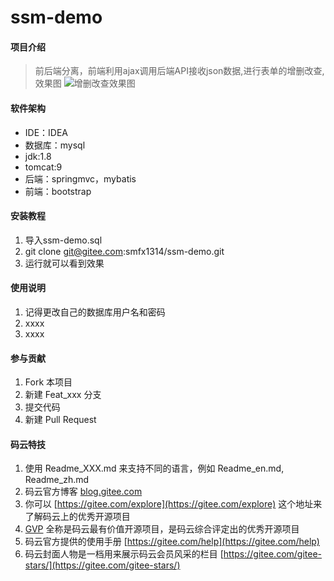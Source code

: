 # ssm-demo

#### 项目介绍
> 前后端分离，前端利用ajax调用后端API接收json数据,进行表单的增删改查,
效果图
![增删改查效果图](https://upload-images.jianshu.io/upload_images/8504906-112be673ef98f52e.png?imageMogr2/auto-orient/strip%7CimageView2/2/w/1240)
#### 软件架构
+ IDE：IDEA
+ 数据库：mysql
+ jdk:1.8
+ tomcat:9
+ 后端：springmvc，mybatis
+ 前端：bootstrap


#### 安装教程

1. 导入ssm-demo.sql
2. git clone git@gitee.com:smfx1314/ssm-demo.git
3. 运行就可以看到效果

#### 使用说明

1. 记得更改自己的数据库用户名和密码
2. xxxx
3. xxxx

#### 参与贡献

1. Fork 本项目
2. 新建 Feat_xxx 分支
3. 提交代码
4. 新建 Pull Request


#### 码云特技

1. 使用 Readme\_XXX.md 来支持不同的语言，例如 Readme\_en.md, Readme\_zh.md
2. 码云官方博客 [blog.gitee.com](https://blog.gitee.com)
3. 你可以 [https://gitee.com/explore](https://gitee.com/explore) 这个地址来了解码云上的优秀开源项目
4. [GVP](https://gitee.com/gvp) 全称是码云最有价值开源项目，是码云综合评定出的优秀开源项目
5. 码云官方提供的使用手册 [https://gitee.com/help](https://gitee.com/help)
6. 码云封面人物是一档用来展示码云会员风采的栏目 [https://gitee.com/gitee-stars/](https://gitee.com/gitee-stars/)